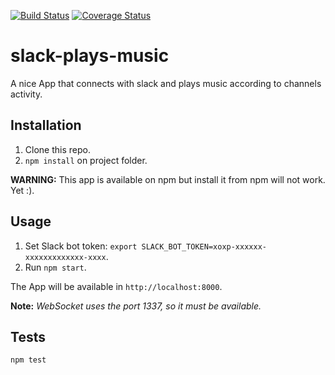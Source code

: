 [![Build Status](https://travis-ci.org/giovanecosta/slack-plays-music.svg?branch=master)](https://travis-ci.org/giovanecosta/slack-plays-music) [![Coverage Status](https://coveralls.io/repos/github/giovanecosta/slack-plays-music/badge.svg?branch=master)](https://coveralls.io/github/giovanecosta/slack-plays-music?branch=master)

# slack-plays-music

  A nice App that connects with slack and plays music according to channels activity.

## Installation

  1. Clone this repo.
  2. `npm install` on project folder.

  **WARNING:** This app is available on npm but install it from npm will not work. Yet :).

## Usage

  1. Set Slack bot token: `export SLACK_BOT_TOKEN=xoxp-xxxxxx-xxxxxxxxxxxxx-xxxx`.
  2. Run `npm start`.

  The App will be available in `http://localhost:8000`.

  **Note:** _WebSocket uses the port 1337, so it must be available._

## Tests

  `npm test`
